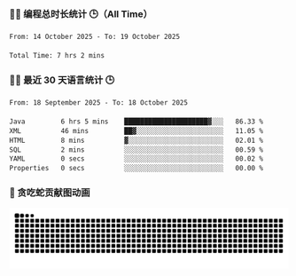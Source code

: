 ### 🧑‍💻 编程总时长统计 🕒（All Time）

<!--START_SECTION:WakaTotal-->

```txt
From: 14 October 2025 - To: 19 October 2025

Total Time: 7 hrs 2 mins
```

<!--END_SECTION:WakaTotal-->


### 🧑‍💻 最近 30 天语言统计 🕒
<!--START_SECTION:WakaLast30Days-->

```txt
From: 18 September 2025 - To: 18 October 2025

Java         6 hrs 5 mins    █████████████████████▓░░░   86.33 %
XML          46 mins         ██▓░░░░░░░░░░░░░░░░░░░░░░   11.05 %
HTML         8 mins          ▓░░░░░░░░░░░░░░░░░░░░░░░░   02.01 %
SQL          2 mins          ░░░░░░░░░░░░░░░░░░░░░░░░░   00.59 %
YAML         0 secs          ░░░░░░░░░░░░░░░░░░░░░░░░░   00.02 %
Properties   0 secs          ░░░░░░░░░░░░░░░░░░░░░░░░░   00.00 %
```

<!--END_SECTION:WakaLast30Days-->

### 🐍 贪吃蛇贡献图动画

<picture>
  <source media="(prefers-color-scheme: dark)" srcset="https://raw.githubusercontent.com/AbsoluteZero001/AbsoluteZero001/output/github-contribution-grid-snake-dark.svg">
  <source media="(prefers-color-scheme: light)" srcset="https://raw.githubusercontent.com/AbsoluteZero001/AbsoluteZero001/output/github-contribution-grid-snake.svg">
  <img alt="github contribution grid snake animation" src="https://raw.githubusercontent.com/AbsoluteZero001/AbsoluteZero001/output/github-contribution-grid-snake.svg">
</picture>

